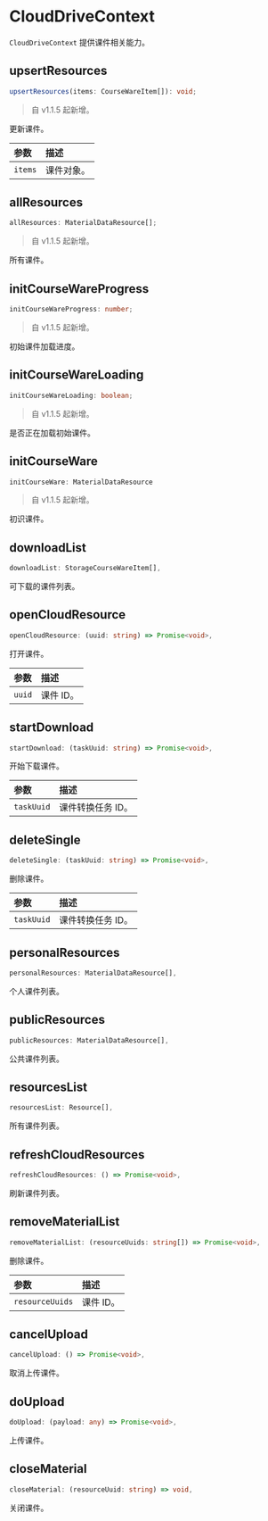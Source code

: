 # CloudDriveContext

`CloudDriveContext` 提供课件相关能力。

## upsertResources

```typescript
upsertResources(items: CourseWareItem[]): void;
```

> 自 v1.1.5 起新增。

更新课件。

| 参数    | 描述       |
| :------ | :--------- |
| `items` | 课件对象。 |

## allResources

```typescript
allResources: MaterialDataResource[];
```

> 自 v1.1.5 起新增。

所有课件。

## initCourseWareProgress

```typescript
initCourseWareProgress: number;
```

> 自 v1.1.5 起新增。

初始课件加载进度。

## initCourseWareLoading

```typescript
initCourseWareLoading: boolean;
```

> 自 v1.1.5 起新增。

是否正在加载初始课件。

## initCourseWare

```typescript
initCourseWare: MaterialDataResource
```

> 自 v1.1.5 起新增。

初识课件。

## downloadList

```typescript
downloadList: StorageCourseWareItem[],
```

可下载的课件列表。

## openCloudResource

```typescript
openCloudResource: (uuid: string) => Promise<void>,
```

打开课件。

| 参数   | 描述      |
| :----- | :-------- |
| `uuid` | 课件 ID。 |

## startDownload

```typescript
startDownload: (taskUuid: string) => Promise<void>,
```

开始下载课件。

| 参数       | 描述              |
| :--------- | :---------------- |
| `taskUuid` | 课件转换任务 ID。 |

## deleteSingle

```typescript
deleteSingle: (taskUuid: string) => Promise<void>,
```

删除课件。

| 参数       | 描述              |
| :--------- | :---------------- |
| `taskUuid` | 课件转换任务 ID。 |

## personalResources

```typescript
personalResources: MaterialDataResource[],
```

个人课件列表。

## publicResources

```typescript
publicResources: MaterialDataResource[],
```

公共课件列表。

## resourcesList

```typescript
resourcesList: Resource[],
```

所有课件列表。

## refreshCloudResources

```typescript
refreshCloudResources: () => Promise<void>,
```

刷新课件列表。

## removeMaterialList

```typescript
removeMaterialList: (resourceUuids: string[]) => Promise<void>,
```

删除课件。

| 参数            | 描述      |
| :-------------- | :-------- |
| `resourceUuids` | 课件 ID。 |

## cancelUpload

```typescript
cancelUpload: () => Promise<void>,
```

取消上传课件。

## doUpload

```typescript
doUpload: (payload: any) => Promise<void>,
```

上传课件。

## closeMaterial

```typescript
closeMaterial: (resourceUuid: string) => void,
```

关闭课件。